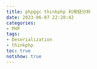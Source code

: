 ```yaml
---
title: phpggc thinkphp 利用链分析
date: 2023-06-07 22:20:42
categories:
- PHP
tags:
- Deserialization
- thinkphp
toc: true
notshow: true
---
```

